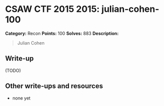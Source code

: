 # CSAW CTF 2015 2015: julian-cohen-100

**Category:** Recon
**Points:** 100
**Solves:** 883
**Description:**

> Julian Cohen


## Write-up

(TODO)

## Other write-ups and resources

* none yet
